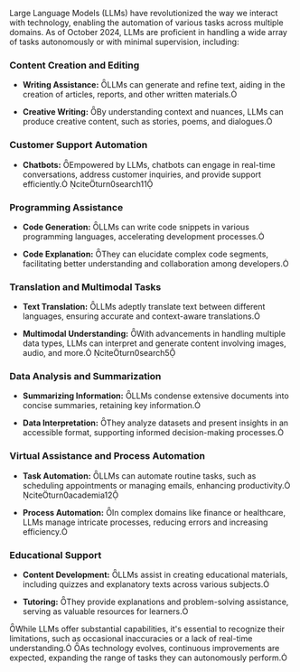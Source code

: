 Large Language Models (LLMs) have revolutionized the way we interact with technology, enabling the automation of various tasks across multiple domains. As of October 2024, LLMs are proficient in handling a wide array of tasks autonomously or with minimal supervision, including:

### Content Creation and Editing

- **Writing Assistance:** LLMs can generate and refine text, aiding in the creation of articles, reports, and other written materials.

- **Creative Writing:** By understanding context and nuances, LLMs can produce creative content, such as stories, poems, and dialogues.

### Customer Support Automation

- **Chatbots:** Empowered by LLMs, chatbots can engage in real-time conversations, address customer inquiries, and provide support efficiently. citeturn0search11

### Programming Assistance

- **Code Generation:** LLMs can write code snippets in various programming languages, accelerating development processes.

- **Code Explanation:** They can elucidate complex code segments, facilitating better understanding and collaboration among developers.

### Translation and Multimodal Tasks

- **Text Translation:** LLMs adeptly translate text between different languages, ensuring accurate and context-aware translations.

- **Multimodal Understanding:** With advancements in handling multiple data types, LLMs can interpret and generate content involving images, audio, and more. citeturn0search5

### Data Analysis and Summarization

- **Summarizing Information:** LLMs condense extensive documents into concise summaries, retaining key information.

- **Data Interpretation:** They analyze datasets and present insights in an accessible format, supporting informed decision-making processes.

### Virtual Assistance and Process Automation

- **Task Automation:** LLMs can automate routine tasks, such as scheduling appointments or managing emails, enhancing productivity. citeturn0academia12

- **Process Automation:** In complex domains like finance or healthcare, LLMs manage intricate processes, reducing errors and increasing efficiency.

### Educational Support

- **Content Development:** LLMs assist in creating educational materials, including quizzes and explanatory texts across various subjects.

- **Tutoring:** They provide explanations and problem-solving assistance, serving as valuable resources for learners.

While LLMs offer substantial capabilities, it's essential to recognize their limitations, such as occasional inaccuracies or a lack of real-time understanding. As technology evolves, continuous improvements are expected, expanding the range of tasks they can autonomously perform. 
